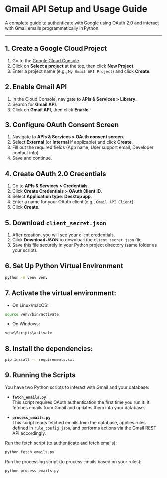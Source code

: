 # Gmail API Setup and Usage Guide

A complete guide to authenticate with Google using OAuth 2.0 and interact with Gmail emails programmatically in Python.

---

## 1. Create a Google Cloud Project

1. Go to the [Google Cloud Console](https://console.cloud.google.com/).
2. Click on **Select a project** at the top, then click **New Project**.
3. Enter a project name (e.g., `My Gmail API Project`) and click **Create**.

## 2. Enable Gmail API

1. In the Cloud Console, navigate to **APIs & Services > Library**.
2. Search for **Gmail API**.
3. Click on **Gmail API**, then click **Enable**.

## 3. Configure OAuth Consent Screen

1. Navigate to **APIs & Services > OAuth consent screen**.
2. Select **External** (or **Internal** if applicable) and click **Create**.
3. Fill out the required fields (App name, User support email, Developer contact info).
4. Save and continue.

## 4. Create OAuth 2.0 Credentials

1. Go to **APIs & Services > Credentials**.
2. Click **Create Credentials > OAuth Client ID**.
3. Select **Application type**: **Desktop app**.
4. Enter a name for your OAuth client (e.g., `Gmail API Client`).
5. Click **Create**.

## 5. Download `client_secret.json`

1. After creation, you will see your client credentials.
2. Click **Download JSON** to download the `client_secret.json` file.
3. Save this file securely in your Python project directory (same folder as your script).

## 6. Set Up Python Virtual Environment

```bash
python -m venv venv
```

## 7. Activate the virtual environment:

- On Linux/macOS:

```bash
source venv/bin/activate
```

- On Windows:

```bash
venv\Scripts\activate
```

## 8. Install the dependencies:

```bash
pip install -r requirements.txt
```

## 9. Running the Scripts

You have two Python scripts to interact with Gmail and your database:

- **`fetch_emails.py`**  
  This script requires OAuth authentication the first time you run it. It fetches emails from Gmail and updates them into your database.

- **`process_emails.py`**  
  This script reads fetched emails from the database, applies rules defined in `rule_config.json`, and performs actions via the Gmail REST API accordingly.

Run the fetch script (to authenticate and fetch emails):

```bash
python fetch_emails.py
```

Run the processing script (to process emails based on your rules):

```bash
python process_emails.py
```
